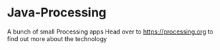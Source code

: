 # Java-Processing
A bunch of small Processing apps 
Head over to https://processing.org to find out more about the technology
